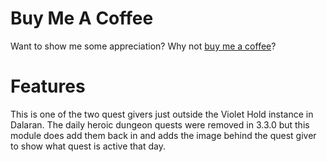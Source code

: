 # Buy Me A Coffee
Want to show me some appreciation? Why not [buy me a coffee](https://www.buymeacoffee.com/noisiver)?

# Features
This is one of the two quest givers just outside the Violet Hold instance in Dalaran. The daily heroic dungeon quests were removed in 3.3.0 but this module does add them back in and adds the image behind the quest giver to show what quest is active that day.
